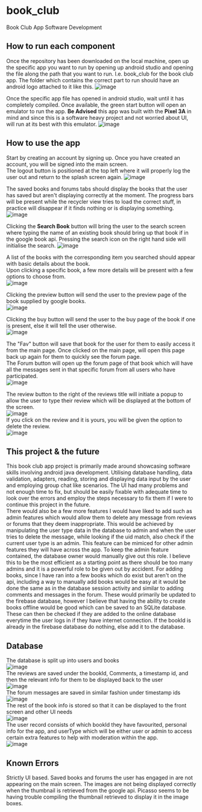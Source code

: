 # book_club
Book Club App Software Development

## How to run each component
Once the repository has been downloaded on the local machine, open up the specific app you want to run by opening up android studio and opening the file along the path that you want to run. I.e. book_club for the book club app. The folder which contains the correct part to run should have an android logo attached to it like this.  ![image](https://github.com/Sayonaru/book_club/assets/86726414/8990d3f0-769a-4988-94a6-964fe0035a45)

Once the specific app file has opened in android studio, wait until it has completely compiled. Once available, the green start button will open an emulator to run the app. **Be Advised** this app was built with the **Pixel 3A** in mind and since this is a software heavy project and not worried about UI, will run at its best with this emulator. ![image](https://github.com/Sayonaru/book_club/assets/86726414/dc86e21e-764c-4ed2-95e7-2ff545655124)


## How to use the app
Start by creating an account by signing up. Once you have created an account, you will be signed into the main screen. \
The logout button is positioned at the top left where it will properly log the user out and return to the splash screen again. ![image](https://github.com/Sayonaru/book_club/assets/86726414/96f8b83f-d22c-4dbb-85f5-720d7fa13bd2)

The saved books and forums tabs should display the books that the user has saved but aren't displaying correctly at the moment. The progress bars will be present while the recycler view tries to load the correct stuff, in practice will disappear if it finds nothing or is displaying something. ![image](https://github.com/Sayonaru/book_club/assets/86726414/98d350cf-bc51-4da1-9f43-1048cb5057a8)

Clicking the **Search Book** button will bring the user to the search screen where typing the name of an existing book should bring up that book if in the google book api. Pressing the search icon on the right hand side will initialise the search. ![image](https://github.com/Sayonaru/book_club/assets/86726414/22e9bda7-d3d2-4632-b7f2-276d414d82c1)

A list of the books with the corresponding item you searched should appear with basic details about the book. \
Upon clicking a specific book, a few more details will be present with a few options to choose from. \
![image](https://github.com/Sayonaru/book_club/assets/86726414/aa617902-c828-4589-90dd-9d096ff4cb0e)

Clicking the preview button will send the user to the preview page of the book supplied by google books. \
![image](https://github.com/Sayonaru/book_club/assets/86726414/0a27d27e-7d44-4e1e-85b5-20e7e2e1dd0a)

Clicking the buy button will send the user to the buy page of the book if one is present, else it will tell the user otherwise. \
![image](https://github.com/Sayonaru/book_club/assets/86726414/4f717c7d-9abc-4610-beb7-f64bc177c04a)

The "Fav" button will save that book for the user for them to easily access it from the main page. Once clicked on the main page, will open this page back up again for them to quickly see the forum page. \
The Forum button will open up the forum page of that book which will have all the messages sent in that specific forum from all users who have participated. \
![image](https://github.com/Sayonaru/book_club/assets/86726414/a27526b5-99fd-4613-b706-647b444817d3)

The review button to the right of the reviews title will initiate a popup to allow the user to type their review which will be displayed at the bottom of the screen. \
![image](https://github.com/Sayonaru/book_club/assets/86726414/28d29304-fdbe-4c8a-a165-73529d954bf3)
\
If you click on the review and it is yours, you will be given the option to delete the review. \
![image](https://github.com/Sayonaru/book_club/assets/86726414/18a02e7f-c4f1-4a0a-9518-d44e54e31143)


## This project & the future
This book club app project is primarily made around showcasing software skills involving android java development. Utilising database handling, data validation, adapters, reading, storing and displaying data input by the user and employing group chat like scenarios. The UI had many problems and not enough time to fix, but should be easily fixable with adequate time to look over the errors and employ the steps necessary to fix them if I were to continue this project in the future. \
There would also be a few more features I would have liked to add such as admin features which would allow them to delete any message from reviews or forums that they deem inappropriate. This would be achieved by manipulating the user type data in the database to admin and when the user tries to delete the message, while looking if the uid match, also check if the current user type is an admin. This feature can be mimiced for other admin features they will have across the app. To keep the admin feature contained, the database owner would manually give out this role. I believe this to be the most efficient as a starting point as there should be too many admins and it is a powerful role to be given out by accident.
For adding books, since I have ran into a few books which do exist but aren't on the api, including a way to manually add books would be easy at it would be done the same as in the database session activity and similar to adding comments and messages in the forum. These would primarily be updated to the firebase database, however I believe that having the ability to create books offline would be good which can be saved to an SQLite database. These can then be checked if they are added to the online database everytime the user logs in if they have internet connection. If the bookId is already in the firebase database do nothing, else add it to the database.

## Database
The database is split up into users and books \
![image](https://github.com/Sayonaru/book_club/assets/86726414/66c41ad3-abb8-4930-9ce0-7224836b0a3c)
\
The reviews are saved under the bookId, Comments, a timestamp id, and then the relevant info for them to be displayed back to the user \
![image](https://github.com/Sayonaru/book_club/assets/86726414/477f5cfc-e9dc-4648-8379-4d066d74e68a)
\
The forum messages are saved in similar fashion under timestamp ids \
![image](https://github.com/Sayonaru/book_club/assets/86726414/98e469b1-cce9-44ed-b1c8-8e72f77e4101)
\
The rest of the book info is stored so that it can be displayed to the front screen and other UI needs \
![image](https://github.com/Sayonaru/book_club/assets/86726414/b1510be9-af6a-4414-bfe9-dbf6b4b2fc0b)
\
The user record consists of which bookId they have favourited, personal info for the app, and userType which will be either user or admin to access certain extra features to help with moderation within the app. \
![image](https://github.com/Sayonaru/book_club/assets/86726414/412524a5-5e1d-4dec-a7dd-6b9176e3d296)


## Known Errors
Strictly UI based. Saved books and forums the user has engaged in are not appearing on the main screen.
The images are not being displayed correctly when the thumbnail is retrieved from the google api. Picasso seems to be having trouble compiling the thumbnail retrieved to display it in the image boxes.

